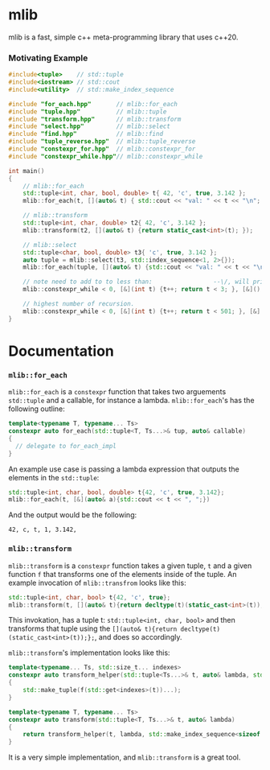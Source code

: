 # mlib

mlib is a fast, simple c++ meta-programming library that uses c++20.

### Motivating Example

```C++
#include<tuple>    // std::tuple
#include<iostream> // std::cout
#include<utility>  // std::make_index_sequence

#include "for_each.hpp"       // mlib::for_each
#include "tuple.hpp"          // mlib::tuple
#include "transform.hpp"      // mlib::transform
#include "select.hpp"         // mlib::select
#include "find.hpp"           // mlib::find
#include "tuple_reverse.hpp"  // mlib::tuple_reverse
#include "constexpr_for.hpp"  // mlib::constexpr_for
#include "constexpr_while.hpp"// mlib::constexpr_while

int main()
{
	// mlib::for_each
	std::tuple<int, char, bool, double> t{ 42, 'c', true, 3.142 };
	mlib::for_each(t, [](auto& t) { std::cout << "val: " << t << "\n"; });

	// mlib::transform
	std::tuple<int, char, double> t2{ 42, 'c', 3.142 };
	mlib::transform(t2, [](auto& t) {return static_cast<int>(t); });

	// mlib::select
	std::tuple<char, bool, double> t3{ 'c', true, 3.142 };
	auto tuple = mlib::select(t3, std::index_sequence<1, 2>{});
	mlib::for_each(tuple, [](auto& t) {std::cout << "val: " << t << "\n"; });

	// note need to add to to less than:                 --\/, will print one hello.
	mlib::constexpr_while < 0, [&](int t) {t++; return t < 3; }, [&]() {std::cout << "Hello\n"; }, [](int t) {return t + 1; } > ();

	// highest number of recursion.
	mlib::constexpr_while < 0, [&](int t) {t++; return t < 501; }, [&]() {std::cout << "."; }, [](int t) {return t + 1; } > ();
}
```
# Documentation

### `mlib::for_each`

`mlib::for_each` is a `constexpr` function that takes two arguements `std::tuple` and a callable, for instance a lambda. `mlib::for_each`'s has the following outline:
```C++
template<typename T, typename... Ts>
constexpr auto for_each(std::tuple<T, Ts...>& tup, auto& callable)
{
  // delegate to for_each_impl
}
```
An example use case is passing a lambda expression that outputs the elements in the `std::tuple`:

```C++
std::tuple<int, char, bool, double> t{42, 'c', true, 3.142};
mlib::for_each(t, [&](auto& a){std::cout << t << ", ";})
```
And the output would be the following:
```
42, c, t, 1, 3.142,
```

### `mlib::transform`
`mlib::transform` is a `constexpr` function takes a given tuple, `t` and a given function `f` that transforms one of the elements inside of the tuple. An example invocation of `mlib::transfrom` looks like this:
```C++
std::tuple<int, char, bool> t{42, 'c', true};
mlib::transform(t, [](auto& t){return decltype(t)(static_cast<int>(t));});
```
This invokation, has a tuple t: `std::tuple<int, char, bool>` and then transforms that tuple using the `[](auto& t){return decltype(t)(static_cast<int>(t));};`, and does so accordingly.

`mlib::transform`'s implementation looks like this:
```C++
template<typename... Ts, std::size_t... indexes>
constexpr auto transform_helper(std::tuple<Ts...>& t, auto& lambda, std::index_sequence<indexes...>& i_s)
{
    std::make_tuple(f(std::get<indexes>(t))...);
}

template<typename T, typename... Ts>
constexpr auto transform(std::tuple<T, Ts...>& t, auto& lambda)
{
    return transform_helper(t, lambda, std::make_index_sequence<sizeof...(Ts) + 1>{});
}
```
It is a very simple implementation, and `mlib::transform` is a great tool.

